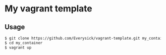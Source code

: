 # My vagrant template

## Usage

```sh
$ git clone https://github.com/Everysick/vagrant-template.git my_container
$ cd my_container
$ vagrant up
```

